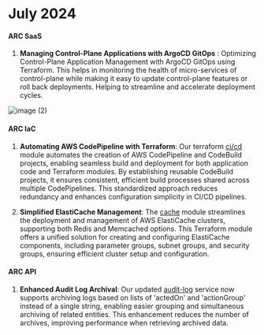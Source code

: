 # July 2024

#### ARC SaaS

1. **Managing Control-Plane Applications with ArgoCD GitOps** : Optimizing Control-Plane Application Management with ArgoCD GitOps using Terraform. This helps in monitoring the health of micro-services of control-plane while making it easy to update control-plane features or roll back deployments. Helping to streamline and accelerate deployment cycles.

![image (2)](https://github.com/sourcefuse/loopback4-microservice-catalog/assets/83634146/3efdf1da-e15f-47ba-9bfb-fa82e9b34592)

#### ARC IaC

1. **Automating AWS CodePipeline with Terraform**: Our terraform [ci/cd](https://github.com/sourcefuse/terraform-aws-arc-cicd) module automates the creation of AWS CodePipeline and CodeBuild projects, enabling seamless build and deployment for both application code and Terraform modules. By establishing reusable CodeBuild projects, it ensures consistent, efficient build processes shared across multiple CodePipelines. This standardized approach reduces redundancy and enhances configuration simplicity in CI/CD pipelines.

2. **Simplified ElastiCache Management**: The [cache](https://github.com/sourcefuse/terraform-aws-arc-cache) module streamlines the deployment and management of AWS ElastiCache clusters, supporting both Redis and Memcached options. This Terraform module offers a unified solution for creating and configuring ElastiCache components, including parameter groups, subnet groups, and security groups, ensuring efficient cluster setup and configuration.

#### ARC API

1. **Enhanced Audit Log Archival**: Our updated [audit-log](https://www.npmjs.com/package/@sourceloop/audit-service) service now supports archiving logs based on lists of 'actedOn' and 'actionGroup' instead of a single string, enabling easier grouping and simultaneous archiving of related entities. This enhancement reduces the number of archives, improving performance when retrieving archived data.
